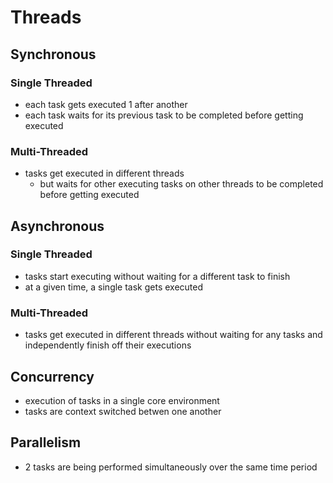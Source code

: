 # Threads

## Synchronous

### Single Threaded

- each task gets executed 1 after another
- each task waits for its previous task to be completed before getting executed

### Multi-Threaded

- tasks get executed in different threads
  - but waits for other executing tasks on other threads to be completed before getting executed

## Asynchronous

### Single Threaded

- tasks start executing without waiting for a different task to finish
- at a given time, a single task gets executed

### Multi-Threaded

- tasks get executed in different threads without waiting for any tasks and independently finish off their executions

## Concurrency

- execution of tasks in a single core environment
- tasks are context switched betwen one another

## Parallelism

- 2 tasks are being performed simultaneously over the same time period
